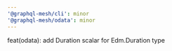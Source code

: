 ```yaml
---
'@graphql-mesh/cli': minor
'@graphql-mesh/odata': minor
---
```


feat(odata): add Duration scalar for Edm.Duration type
